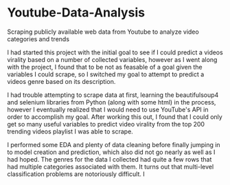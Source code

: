 # Youtube-Data-Analysis
Scraping publicly available web data from Youtube to analyze video categories and trends

I had started this project with the initial goal to see if I could predict a videos virality based on a number of collected variables, however as I went along with the project, I found that to be not as feasable of a goal given the variables I could scrape, so I switched my goal to attempt to predict a videos genre based on its description.

I had trouble attempting to scrape data at first, learning the beautifulsoup4 and selenium libraries from Python (along with some html) in the process, however I eventually realized that I would need to use YouTube's API in order to accomplish my goal. After working this out, I found that I could only get so many useful variables to predict video virality from the top 200 trending videos playlist I was able to scrape.

I performed some EDA and plenty of data cleaning before finally jumping in to model creation and prediction, which also did not go nearly as well as I had hoped. The genres for the data I collected had quite a few rows that had multiple categories associated with them. It turns out that multi-level classification problems are notoriously difficult. I 
